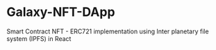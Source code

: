 # Galaxy-NFT-DApp
Smart Contract NFT - ERC721 implementation using Inter planetary file system (IPFS) in React
